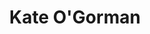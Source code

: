 ---
title: Kate O'Gorman 
submitted: false 
gender: female
award:
  - org: NSDF
    year: 2019
    title: CP Acting solo award
--- 
